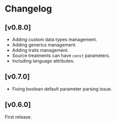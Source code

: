 
# Changelog

## [v0.8.0]

- Adding custom data types management.
- Adding generics management.
- Adding traits management.
- Source treatments can have `const` parameters.
- Including language attributes.

## [v0.7.0]

- Fixing boolean default parameter parsing issue.

## [v0.6.0]

First release.
